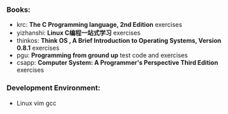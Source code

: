 ### Books:
* krc: **The C Programming language, 2nd Edition** exercises
* yizhanshi: **Linux C编程一站式学习** exercises
* thinkos: **Think OS , A Brief Introduction to Operating Systems, Version 0.8.1** exercises
* pgu: **Programming from ground up** test code and exercises
* csapp: **Computer System: A Programmer's Perspective Third Edition** exercises

### Development Environment:
* Linux vim gcc
